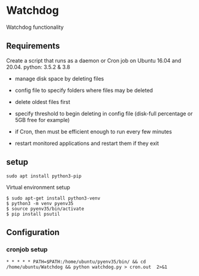 # Watchdog
Watchdog functionality 

## Requirements
Create a script that runs as a daemon or Cron job on Ubuntu 16.04 and 20.04.
python: 3.5.2 & 3.8

- manage disk space by deleting files
- config file to specify folders where files may be deleted
- delete oldest files first
- specify threshold to begin deleting in config file (disk-full percentage or 5GB free for example)
- if Cron, then must be efficient enough to run every few minutes

- restart monitored applications and restart them if they exit 

## setup
```
sudo apt install python3-pip
```
Virtual environment setup
```
$ sudo apt-get install python3-venv
$ python3 -m venv pyenv35
$ source pyenv35/bin/activate
$ pip install psutil
```
## Configuration

### cronjob setup
```
* * * * * PATH=$PATH:/home/ubuntu/pyenv35/bin/ && cd /home/ubuntu/Watchdog && python watchdog.py > cron.out  2>&1
```
